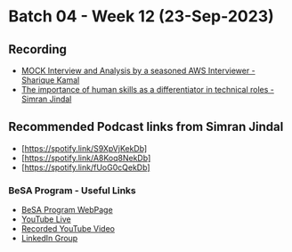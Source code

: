 # Batch 04 - Week 12 (23-Sep-2023)

## Recording 
* [MOCK Interview and Analysis by a seasoned AWS Interviewer - Sharique Kamal](https://www.youtube.com/watch?v=I22PjHO4bTw&t=135s)
* [The importance of human skills as a differentiator in technical roles - Simran  Jindal](https://www.youtube.com/watch?v=I22PjHO4bTw)

## Recommended Podcast links from Simran Jindal

* [https://spotify.link/S9XpVjKekDb]
* [https://spotify.link/A8Koq8NekDb]
* [https://spotify.link/fUoG0cQekDb]

### BeSA Program - Useful Links

* [BeSA Program WebPage](https://become-a-solutions-architect.github.io/)
* [YouTube Live](https://www.youtube.com/@be-SA/streams)
* [Recorded YouTube Video](https://www.youtube.com/channel/UCWWO3yt3b5R_LrWHReU0b-g)
* [LinkedIn Group](https://www.linkedin.com/groups/9179284/)



